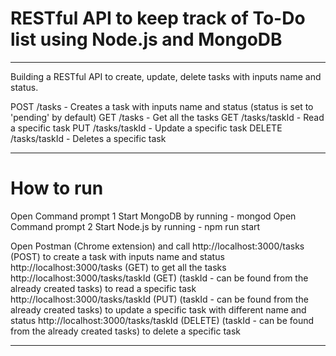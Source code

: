 # RESTful API to keep track of To-Do list using Node.js and MongoDB

-----------------------------------------------------------------------------------------------------------------------------------------------------------------------

Building a RESTful API to create, update, delete tasks with inputs name and status.

  POST /tasks - Creates a task with inputs name and status (status is set to 'pending' by default)
  GET /tasks - Get all the tasks
  GET /tasks/taskId - Read a specific task
  PUT /tasks/taskId - Update a specific task
  DELETE /tasks/taskId - Deletes a specific task

-----------------------------------------------------------------------------------------------------------------------------------------------------------------------

# How to run

Open Command prompt 1
Start MongoDB by running - mongod
Open Command prompt 2
Start Node.js by running - npm run start

Open Postman (Chrome extension) and call
http://localhost:3000/tasks (POST) to create a task with inputs name and status
http://localhost:3000/tasks (GET) to get all the tasks
http://localhost:3000/tasks/taskId (GET) (taskId - can be found from the already created tasks) to read a specific task
http://localhost:3000/tasks/taskId (PUT) (taskId - can be found from the already created tasks) to update a specific task with different name and status
http://localhost:3000/tasks/taskId (DELETE) (taskId - can be found from the already created tasks) to delete a specific task

-----------------------------------------------------------------------------------------------------------------------------------------------------------------------
